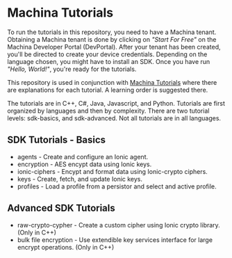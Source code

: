 # Machina Tutorials
To run the tutorials in this repository, you need to have a Machina tenant. Obtaining a Machina tenant is done by clicking on *"Start For Free"* on the Machina Developer Portal (DevPortal). After your tenant has been created, you'll be directed to create your device credentials. Depending on the language chosen, you might have to install an SDK.  Once you have run *"Hello, World!"*, you're ready for the tutorials.

This repository is used in conjunction with [Machina Tutorials](https://dev.ionic.com/tutorials) where there are explanations for each tutorial.  A learning order is suggested there.

The tutorials are in C++, C#, Java, Javascript, and Python. Tutorials are first organized by
languages and then by complexity.  There are two tutorial levels: sdk-basics, and sdk-advanced.
Not all tutorials are in all languages.

## SDK Tutorials - Basics

* agents - Create and configure an Ionic agent.
* encryption - AES encypt data using Ionic keys.
* ionic-ciphers - Encypt and format data using Ionic-crypto ciphers.
* keys - Create, fetch, and update Ionic keys.
* profiles - Load a profile from a persistor and select and active profile.

## Advanced SDK Tutorials

* raw-crypto-cypher - Create a custom cipher using Ionic crypto library. (Only in C++)
* bulk file encryption - Use extendible key services interface for large encrypt operations.  (Only in C++)

